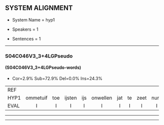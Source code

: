 
## SYSTEM ALIGNMENT

- System Name = hyp1

- Speakers = 1

- Sentences = 1

---

### S04C046V3_3+4LGPseudo

#### (S04C046V3_3+4LGPseudo-words)

- Cor=2.9%	Sub=72.9%	Del=0.0%	Ins=24.3%

|  |  |  |  |  |  |  |  |  |  |  |  |  |  |  |  |  |  |  |  |  |  |  |  |  |  |  |  |  |  |  |  |  |  |  |  |  |  |  |  |  |  |  |  |  |  |  |  |  |  |  |  |  |  |  |  |  |  |  |  |  |  |  |  |  |  |  |  |  |  |  |
|:--- |:---:|:---:|:---:|:---:|:---:|:---:|:---:|:---:|:---:|:---:|:---:|:---:|:---:|:---:|:---:|:---:|:---:|:---:|:---:|:---:|:---:|:---:|:---:|:---:|:---:|:---:|:---:|:---:|:---:|:---:|:---:|:---:|:---:|:---:|:---:|:---:|:---:|:---:|:---:|:---:|:---:|:---:|:---:|:---:|:---:|:---:|:---:|:---:|:---:|:---:|:---:|:---:|:---:|:---:|:---:|:---:|:---:|:---:|:---:|:---:|:---:|:---:|:---:|:---:|:---:|:---:|:---:|:---:|:---:|:---:|
| REF |  |  |  |  |  |  |  |  |  | ometuif | toejietsen | * | * | oonwijlen | jattesiet | nurudien | stoenydaas | deuveltek | juitonie | gevijdel | sidowaan | spekkeraai | * | wachteniek | * | * | verpierik | nappegreeuw | mantaroen | schielendaspen | crobeklunker | kabbestepen |  |  |  |  |  |  |  | verwarig | * | ooiebiekje | fandelig | jalekrewen | smoralij | zeekvlachine | kanaroe | toineetlijgen | meitsegrok | * | * | kantelogsten | ondermind | choporatie | * | zennebral | ijraspangen | * | * | blottenduuf | girdofhaalder | tobbermoeit | * | poentalschouden | havedil | verbrakkertje |  | gerauwejaak | * | hapeneren |
| HYP1 | ommetuif | toe | ijsten | ijs | onwellen | jat | te | zeet | nuru | deen | stoeldas | deivenl | tik | jat | onny | gevetdel | cidolan | spekv | qeriv | wacht | ten | ik | ver | pirik | napper | greeuw | wan | deroen | schelen | daspen | krobeklunker | kabbestepen | verwaring | hoe | olie | biekje | vandeling | jaller | kreeuwen | smorallei | zeekvlakchine | can | naru | toi | nete | gen | me | meit | surok | kantoloogsten | onderniet | shoporatie | zinnenbral | ar | spannen | blotenduf | girdof | halder | tobberm | oeit | poen | tal | schaden | havel | dil | verbrakkertje | geau | e | jaak | haperneren |
| EVAL | I | I | I | I | I | I | I | I | I | S | S | S | S | S | S | S | S | S | S | S | S | S | S | S | S | S | S | S | S | S | S |  | I | I | I | I | I | I | I | S | S | S | S | S | S | S | S | S | S | S | S | S | S | S | S | S | S | S | S | S | S | S | S | S | S |  | I | S | S | S |
---

---
